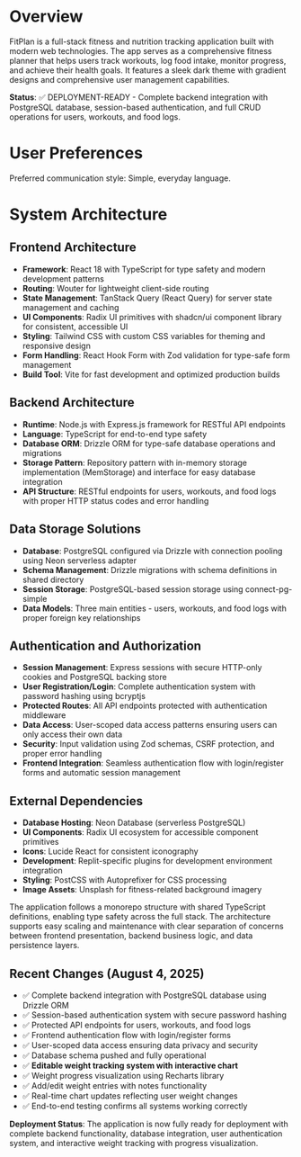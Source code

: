 # Overview

FitPlan is a full-stack fitness and nutrition tracking application built with modern web technologies. The app serves as a comprehensive fitness planner that helps users track workouts, log food intake, monitor progress, and achieve their health goals. It features a sleek dark theme with gradient designs and comprehensive user management capabilities.

**Status**: ✅ DEPLOYMENT-READY - Complete backend integration with PostgreSQL database, session-based authentication, and full CRUD operations for users, workouts, and food logs.

# User Preferences

Preferred communication style: Simple, everyday language.

# System Architecture

## Frontend Architecture
- **Framework**: React 18 with TypeScript for type safety and modern development patterns
- **Routing**: Wouter for lightweight client-side routing
- **State Management**: TanStack Query (React Query) for server state management and caching
- **UI Components**: Radix UI primitives with shadcn/ui component library for consistent, accessible UI
- **Styling**: Tailwind CSS with custom CSS variables for theming and responsive design
- **Form Handling**: React Hook Form with Zod validation for type-safe form management
- **Build Tool**: Vite for fast development and optimized production builds

## Backend Architecture
- **Runtime**: Node.js with Express.js framework for RESTful API endpoints
- **Language**: TypeScript for end-to-end type safety
- **Database ORM**: Drizzle ORM for type-safe database operations and migrations
- **Storage Pattern**: Repository pattern with in-memory storage implementation (MemStorage) and interface for easy database integration
- **API Structure**: RESTful endpoints for users, workouts, and food logs with proper HTTP status codes and error handling

## Data Storage Solutions
- **Database**: PostgreSQL configured via Drizzle with connection pooling using Neon serverless adapter
- **Schema Management**: Drizzle migrations with schema definitions in shared directory
- **Session Storage**: PostgreSQL-based session storage using connect-pg-simple
- **Data Models**: Three main entities - users, workouts, and food logs with proper foreign key relationships

## Authentication and Authorization
- **Session Management**: Express sessions with secure HTTP-only cookies and PostgreSQL backing store
- **User Registration/Login**: Complete authentication system with password hashing using bcryptjs
- **Protected Routes**: All API endpoints protected with authentication middleware
- **Data Access**: User-scoped data access patterns ensuring users can only access their own data
- **Security**: Input validation using Zod schemas, CSRF protection, and proper error handling
- **Frontend Integration**: Seamless authentication flow with login/register forms and automatic session management

## External Dependencies
- **Database Hosting**: Neon Database (serverless PostgreSQL)
- **UI Components**: Radix UI ecosystem for accessible component primitives
- **Icons**: Lucide React for consistent iconography
- **Development**: Replit-specific plugins for development environment integration
- **Styling**: PostCSS with Autoprefixer for CSS processing
- **Image Assets**: Unsplash for fitness-related background imagery

The application follows a monorepo structure with shared TypeScript definitions, enabling type safety across the full stack. The architecture supports easy scaling and maintenance with clear separation of concerns between frontend presentation, backend business logic, and data persistence layers.

## Recent Changes (August 4, 2025)
- ✅ Complete backend integration with PostgreSQL database using Drizzle ORM
- ✅ Session-based authentication system with secure password hashing
- ✅ Protected API endpoints for users, workouts, and food logs
- ✅ Frontend authentication flow with login/register forms
- ✅ User-scoped data access ensuring data privacy and security
- ✅ Database schema pushed and fully operational
- ✅ **Editable weight tracking system with interactive chart**
- ✅ Weight progress visualization using Recharts library
- ✅ Add/edit weight entries with notes functionality
- ✅ Real-time chart updates reflecting user weight changes
- ✅ End-to-end testing confirms all systems working correctly

**Deployment Status**: The application is now fully ready for deployment with complete backend functionality, database integration, user authentication system, and interactive weight tracking with progress visualization.